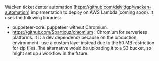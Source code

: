 Wacken ticket center automation (https://github.com/deividgp/wacken-automation) implementation to deploy on AWS Lambda (coming soon).
It uses the following libraries:
- puppeteer-core: puppeteer without Chromium.
- https://github.com/Sparticuz/chromium : Chromium for serverless platforms. It is a dev dependency because on the production environment I use a custom layer instead due to the 50 MB restriction for zip files. The alternative would be uploading it to a S3 bucket, so might set up a workflow in the future.